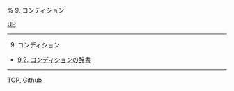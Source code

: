 % 9. コンディション

[UP](index.html)  

---

9. コンディション

- [9.2. コンディションの辞書](9.2.html)

---
[TOP](index.html),  [Github](https://github.com/nptcl/npt-japanese)

